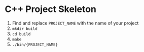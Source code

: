 # C++ Project Skeleton

1. Find and replace `PROJECT_NAME` with the name of your project
2. `mkdir build`
3. `cd build`
4. `make`
5. `./bin/{PROJECT_NAME}`
